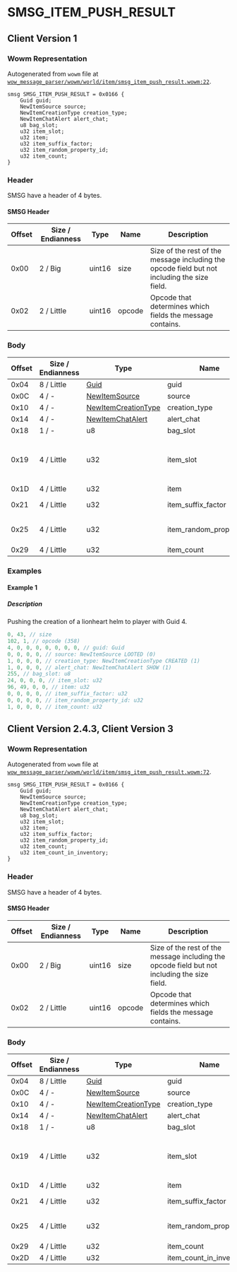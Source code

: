 # SMSG_ITEM_PUSH_RESULT

## Client Version 1

### Wowm Representation

Autogenerated from `wowm` file at [`wow_message_parser/wowm/world/item/smsg_item_push_result.wowm:22`](https://github.com/gtker/wow_messages/tree/main/wow_message_parser/wowm/world/item/smsg_item_push_result.wowm#L22).
```rust,ignore
smsg SMSG_ITEM_PUSH_RESULT = 0x0166 {
    Guid guid;
    NewItemSource source;
    NewItemCreationType creation_type;
    NewItemChatAlert alert_chat;
    u8 bag_slot;
    u32 item_slot;
    u32 item;
    u32 item_suffix_factor;
    u32 item_random_property_id;
    u32 item_count;
}
```
### Header

SMSG have a header of 4 bytes.

#### SMSG Header

| Offset | Size / Endianness | Type   | Name   | Description |
| ------ | ----------------- | ------ | ------ | ----------- |
| 0x00   | 2 / Big           | uint16 | size   | Size of the rest of the message including the opcode field but not including the size field.|
| 0x02   | 2 / Little        | uint16 | opcode | Opcode that determines which fields the message contains.|

### Body

| Offset | Size / Endianness | Type | Name | Description | Comment |
| ------ | ----------------- | ---- | ---- | ----------- | ------- |
| 0x04 | 8 / Little | [Guid](../spec/packed-guid.md) | guid |  |  |
| 0x0C | 4 / - | [NewItemSource](newitemsource.md) | source |  |  |
| 0x10 | 4 / - | [NewItemCreationType](newitemcreationtype.md) | creation_type |  |  |
| 0x14 | 4 / - | [NewItemChatAlert](newitemchatalert.md) | alert_chat |  |  |
| 0x18 | 1 / - | u8 | bag_slot |  |  |
| 0x19 | 4 / Little | u32 | item_slot |  | mangoszero: item slot, but when added to stack: 0xFFFFFFFF |
| 0x1D | 4 / Little | u32 | item |  |  |
| 0x21 | 4 / Little | u32 | item_suffix_factor |  | mangoszero: SuffixFactor |
| 0x25 | 4 / Little | u32 | item_random_property_id |  | mangoszero: random item property id |
| 0x29 | 4 / Little | u32 | item_count |  |  |

### Examples

#### Example 1

##### Description

Pushing the creation of a lionheart helm to player with Guid 4.

```c
0, 43, // size
102, 1, // opcode (358)
4, 0, 0, 0, 0, 0, 0, 0, // guid: Guid
0, 0, 0, 0, // source: NewItemSource LOOTED (0)
1, 0, 0, 0, // creation_type: NewItemCreationType CREATED (1)
1, 0, 0, 0, // alert_chat: NewItemChatAlert SHOW (1)
255, // bag_slot: u8
24, 0, 0, 0, // item_slot: u32
96, 49, 0, 0, // item: u32
0, 0, 0, 0, // item_suffix_factor: u32
0, 0, 0, 0, // item_random_property_id: u32
1, 0, 0, 0, // item_count: u32
```
## Client Version 2.4.3, Client Version 3

### Wowm Representation

Autogenerated from `wowm` file at [`wow_message_parser/wowm/world/item/smsg_item_push_result.wowm:72`](https://github.com/gtker/wow_messages/tree/main/wow_message_parser/wowm/world/item/smsg_item_push_result.wowm#L72).
```rust,ignore
smsg SMSG_ITEM_PUSH_RESULT = 0x0166 {
    Guid guid;
    NewItemSource source;
    NewItemCreationType creation_type;
    NewItemChatAlert alert_chat;
    u8 bag_slot;
    u32 item_slot;
    u32 item;
    u32 item_suffix_factor;
    u32 item_random_property_id;
    u32 item_count;
    u32 item_count_in_inventory;
}
```
### Header

SMSG have a header of 4 bytes.

#### SMSG Header

| Offset | Size / Endianness | Type   | Name   | Description |
| ------ | ----------------- | ------ | ------ | ----------- |
| 0x00   | 2 / Big           | uint16 | size   | Size of the rest of the message including the opcode field but not including the size field.|
| 0x02   | 2 / Little        | uint16 | opcode | Opcode that determines which fields the message contains.|

### Body

| Offset | Size / Endianness | Type | Name | Description | Comment |
| ------ | ----------------- | ---- | ---- | ----------- | ------- |
| 0x04 | 8 / Little | [Guid](../spec/packed-guid.md) | guid |  |  |
| 0x0C | 4 / - | [NewItemSource](newitemsource.md) | source |  |  |
| 0x10 | 4 / - | [NewItemCreationType](newitemcreationtype.md) | creation_type |  |  |
| 0x14 | 4 / - | [NewItemChatAlert](newitemchatalert.md) | alert_chat |  |  |
| 0x18 | 1 / - | u8 | bag_slot |  |  |
| 0x19 | 4 / Little | u32 | item_slot |  | mangoszero: item slot, but when added to stack: 0xFFFFFFFF |
| 0x1D | 4 / Little | u32 | item |  |  |
| 0x21 | 4 / Little | u32 | item_suffix_factor |  | mangoszero: SuffixFactor |
| 0x25 | 4 / Little | u32 | item_random_property_id |  | mangoszero: random item property id |
| 0x29 | 4 / Little | u32 | item_count |  |  |
| 0x2D | 4 / Little | u32 | item_count_in_inventory |  |  |

